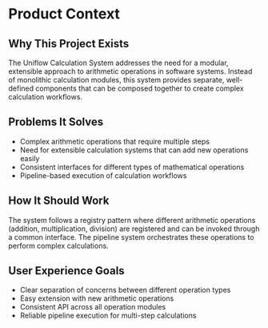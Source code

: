 # Product Context

## Why This Project Exists
The Uniflow Calculation System addresses the need for a modular, extensible approach to arithmetic operations in software systems. Instead of monolithic calculation modules, this system provides separate, well-defined components that can be composed together to create complex calculation workflows.

## Problems It Solves
- Complex arithmetic operations that require multiple steps
- Need for extensible calculation systems that can add new operations easily
- Consistent interfaces for different types of mathematical operations
- Pipeline-based execution of calculation workflows

## How It Should Work
The system follows a registry pattern where different arithmetic operations (addition, multiplication, division) are registered and can be invoked through a common interface. The pipeline system orchestrates these operations to perform complex calculations.

## User Experience Goals
- Clear separation of concerns between different operation types
- Easy extension with new arithmetic operations
- Consistent API across all operation modules
- Reliable pipeline execution for multi-step calculations
